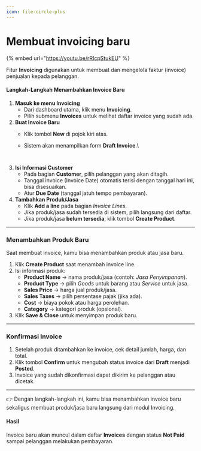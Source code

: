 ```yaml
---
icon: file-circle-plus
---
```


# Membuat invoicing baru

{% embed url="https://youtu.be/rRIcpStukEU" %}

Fitur **Invoicing** digunakan untuk membuat dan mengelola faktur (invoice) penjualan kepada pelanggan.

#### Langkah-Langkah Menambahkan Invoice Baru <a href="#langkah-langkah-menambahkan-invoice-baru" id="langkah-langkah-menambahkan-invoice-baru"></a>

1. **Masuk ke menu Invoicing**
   * Dari dashboard utama, klik menu **Invoicing**.
   * Pilih submenu **Invoices** untuk melihat daftar invoice yang sudah ada.
2. **Buat Invoice Baru**
   * Klik tombol **New** di pojok kiri atas.
   *   Sistem akan menampilkan form **Draft Invoice**.\


       <figure><img src="https://document-management-system-1.gitbook.io/document-management-system/~gitbook/image?url=https%3A%2F%2F1011768869-files.gitbook.io%2F%7E%2Ffiles%2Fv0%2Fb%2Fgitbook-x-prod.appspot.com%2Fo%2Fspaces%252FLEturytqtHGPsYdglHaB%252Fuploads%252FNpannVPJsRB9nU7hOQXv%252Fimage.png%3Falt%3Dmedia%26token%3D3d0887b0-8c8b-4b79-bee0-c34207e1ebd7&#x26;width=768&#x26;dpr=4&#x26;quality=100&#x26;sign=88d4f189&#x26;sv=2" alt=""><figcaption></figcaption></figure>

       <figure><img src="https://document-management-system-1.gitbook.io/document-management-system/~gitbook/image?url=https%3A%2F%2F1011768869-files.gitbook.io%2F%7E%2Ffiles%2Fv0%2Fb%2Fgitbook-x-prod.appspot.com%2Fo%2Fspaces%252FLEturytqtHGPsYdglHaB%252Fuploads%252FbDgF8XaE9DAeGJp7Uo2s%252FDesain%2520tanpa%2520judul%2520%2831%29.png%3Falt%3Dmedia%26token%3Da609afed-d1ce-4f74-967f-d4281e4609f5&#x26;width=768&#x26;dpr=4&#x26;quality=100&#x26;sign=588cbd18&#x26;sv=2" alt=""><figcaption></figcaption></figure>
3. **Isi Informasi Customer**
   * Pada bagian **Customer**, pilih pelanggan yang akan ditagih.
   * Tanggal invoice (Invoice Date) otomatis terisi dengan tanggal hari ini, bisa disesuaikan.
   * Atur **Due Date** (tanggal jatuh tempo pembayaran).
4. **Tambahkan Produk/Jasa**
   * Klik **Add a line** pada bagian _Invoice Lines_.
   * Jika produk/jasa sudah tersedia di sistem, pilih langsung dari daftar.
   * Jika produk/jasa **belum tersedia**, klik tombol **Create Product**.

***

### Menambahkan Produk Baru <a href="#menambahkan-produk-baru" id="menambahkan-produk-baru"></a>

Saat membuat invoice, kamu bisa menambahkan produk atau jasa baru.

1. Klik **Create Product** saat menambah invoice line.
2. Isi informasi produk:
   * **Product Name** → nama produk/jasa (contoh: _Jasa Penyimpanan_).
   * **Product Type** → pilih _Goods_ untuk barang atau _Service_ untuk jasa.
   * **Sales Price** → harga jual produk/jasa.
   * **Sales Taxes** → pilih persentase pajak (jika ada).
   * **Cost** → biaya pokok atau harga perolehan.
   * **Category** → kategori produk (opsional).
3. Klik **Save & Close** untuk menyimpan produk baru.

***

### Konfirmasi Invoice <a href="#konfirmasi-invoice" id="konfirmasi-invoice"></a>

1. Setelah produk ditambahkan ke invoice, cek detail jumlah, harga, dan total.
2. Klik tombol **Confirm** untuk mengubah status invoice dari **Draft** menjadi **Posted**.
3. Invoice yang sudah dikonfirmasi dapat dikirim ke pelanggan atau dicetak.

***

👉 Dengan langkah-langkah ini, kamu bisa menambahkan invoice baru sekaligus membuat produk/jasa baru langsung dari modul Invoicing.

#### Hasil <a href="#hasil" id="hasil"></a>

Invoice baru akan muncul dalam daftar **Invoices** dengan status **Not Paid** sampai pelanggan melakukan pembayaran.
